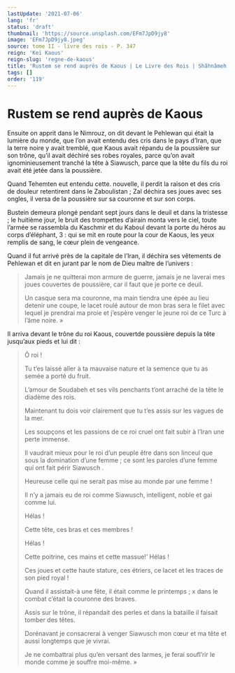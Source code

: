 ```yaml
---
lastUpdate: '2021-07-06'
lang: 'fr'
status: 'draft'
thumbnail: 'https://source.unsplash.com/EFm7JpD9jy8'
image: 'EFm7JpD9jy8.jpeg'
source: tome II - livre des rois - P. 347
reign: 'Keï Kaous'
reign-slug: 'regne-de-kaous'
title: 'Rustem se rend auprès de Kaous | Le Livre des Rois | Shâhnâmeh'
tags: []
order: '119'
---
```


<!-- LTeX: language=fr -->

# Rustem se rend auprès de Kaous

Ensuite on apprit dans le Nimrouz, on dit devant le Pehlewan qui était la lumière du monde, que l’on avait entendu des cris dans le pays d’Iran, que la terre noire y avait tremblé, que Kaous avait répandu de la poussière sur son trône, qu’il avait déchiré ses robes royales, parce qu’on avait ignominieusement tranché la tête à Siawusch, parce que la tête du fils du roi avait été jetée dans la poussière.

Quand Tehemten eut entendu cette. nouvelle, il perdit la raison et des cris de douleur retentirent dans le Zaboulistan ; Zal déchira ses joues avec ses ongles, il versa de la poussière sur sa couronne et sur son corps.

Bustein demeura plongé pendant sept jours dans le deuil et dans la tristesse ; le huitième jour, le bruit des trompettes d’airain monta vers le ciel, toute l’armée se rassembla du Kaschmir et du Kaboul devant la porte du héros au corps d’éléphant, 3 : qui se mit en route pour la cour de Kaous, les yeux remplis de sang, le cœur plein de vengeance.

Quand il fut arrivé près de la capitale de l’Iran, il déchira ses vêtements de Pehlewan et dit en jurant par le nom de Dieu maître de l’univers :

> Jamais je ne quitterai mon armure de guerre, jamais je ne laverai mes joues couvertes de poussière, car il faut que je porte ce deuil.
>
> Un casque sera ma couronne, ma main tiendra une épée au lieu detenir une coupe, le lacet roulé autour de mon bras sera le filet avec lequel je prendrai ma proie et j’espère venger le jeune roi de ce Turc à l’âme noire. »

Il arriva devant le trône du roi Kaous, couvertde poussière depuis la tête jusqu’aux pieds et lui dit :

> Ô roi !
>
> Tu t’es laissé aller à ta mauvaise nature et la semence que tu as semée a porté du fruit.
>
> L’amour de Soudabeh et ses vils penchants t’ont arraché de la tête le diadème des rois.
>
> Maintenant tu dois voir clairement que tu t’es assis sur les vagues de la mer.
>
> Les soupçons et les passions de ce roi cruel ont fait subir à l’Iran une perte immense.
>
> Il vaudrait mieux pour le roi d’un peuple être dans son linceul que sous la domination d’une femme ; ce sont les paroles d’une femme qui ont fait périr Siawusch .
>
> Heureuse celle qui ne serait pas mise au monde par une femme !
>
> Il n’y a jamais eu de roi comme Siawusch, intelligent, noble et gai comme lui.
>
> Hélas !
>
> Cette tête, ces bras et ces membres !
>
> Hélas !
>
> Cette poitrine, ces mains et cette massue!’ Hélas !
>
> Ces joues et cette haute stature, ces étriers, ce lacet et les traces de son pied royal !
>
> Quand il assistait-à une fête, il était comme le printemps ; x dans le combat c’était la couronne des braves.
>
> Assis sur le trône, il répandait des perles et dans la bataille il faisait tomber des têtes.
>
> Dorénavant je consacrerai à venger Siawusch mon cœur et ma tête et aussi longtemps que je vivrai.
>
> Je ne combattrai plus qu’en versant des larmes, je ferai soufl’rir le monde comme je souffre moi-même. »
